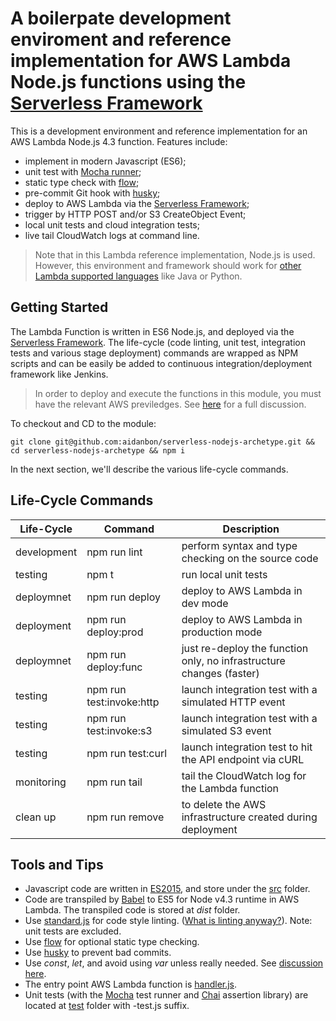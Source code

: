 # A boilerpate development enviroment and reference implementation for AWS Lambda Node.js functions using the [Serverless Framework](https://serverless.com/)

This is a development environment and reference implementation for an AWS Lambda Node.js 4.3 function. Features include:
* implement in modern Javascript (ES6);
* unit test with [Mocha runner](https://mochajs.org/);
* static type check with [flow](https://flowtype.org);
* pre-commit Git hook with [husky](https://github.com/typicode/husky);
* deploy to AWS Lambda via the [Serverless Framework](https://serverless.com/);
* trigger by HTTP POST and/or S3 CreateObject Event;
* local unit tests and cloud integration tests;
* live tail CloudWatch logs at command line.

> Note that in this Lambda reference implementation, Node.js is used. However, this environment and framework should work for [other Lambda supported languages](http://docs.aws.amazon.com/lambda/latest/dg/current-supported-versions.html) like Java or Python.

## Getting Started

The Lambda Function is written in ES6 Node.js, and deployed via the [Serverless Framework](https://serverless.com/).
The life-cycle (code linting, unit test, integration tests and various stage deployment) commands are 
wrapped as NPM scripts and can be easily be added to continuous integration/deployment framework like Jenkins.

> In order to deploy and execute the functions in this module, you must have the relevant AWS previledges. See [here](https://serverless.com/framework/docs/providers/aws/guide/credentials/) for a full discussion.

To checkout and CD to the module:

```
git clone git@github.com:aidanbon/serverless-nodejs-archetype.git && cd serverless-nodejs-archetype && npm i
```

In the next section, we'll describe the various life-cycle commands.

## Life-Cycle Commands

| Life-Cycle | Command | Description |
| ---------- | ------- | ----------- |
| development | npm run lint | perform syntax and type checking on the source code |
| testing | npm t | run local unit tests |
| deploymnet | npm run deploy | deploy to AWS Lambda in dev mode |
| deployment | npm run deploy:prod | deploy to AWS Lambda in production mode |
| deploymnet | npm run deploy:func | just re-deploy the function only, no infrastructure changes (faster) |
| testing | npm run test:invoke:http | launch integration test with a simulated HTTP event |
| testing | npm run test:invoke:s3 | launch integration test with a simulated S3 event |
| testing | npm run test:curl | launch integration test to hit the API endpoint via cURL |
| monitoring | npm run tail | tail the CloudWatch log for the Lambda function |
| clean up | npm run remove | to delete the AWS infrastructure created during deployment |


## Tools and Tips
* Javascript code are written in [ES2015](https://ponyfoo.com/articles/es6), and store under the [src](./src) folder.
* Code are transpiled by [Babel](https://babeljs.io) to ES5 for Node v4.3 runtime in AWS Lambda. The transpiled code is stored at _dist_ folder.
* Use [standard.js](https://github.com/feross/standard) for code style linting. ([What is linting anyway?](http://stackoverflow.com/questions/8503559/what-is-linting)). Note: unit tests are excluded.
* Use [flow](https://flowtype.org) for optional static type checking.
* Use [husky](https://github.com/typicode/husky) to prevent bad commits.
* Use _const_, _let_, and avoid using _var_ unless really needed. See [discussion here](https://medium.com/javascript-scene/javascript-es6-var-let-or-const-ba58b8dcde75#.ng9nuhmcx).
* The entry point AWS Lambda function is [handler.js](./src/handler.js).
* Unit tests (with the [Mocha](https://mochajs.org/) test runner and [Chai](http://chaijs.com/api/bdd/) assertion library) are located at [test](./test) folder with -test.js suffix.

